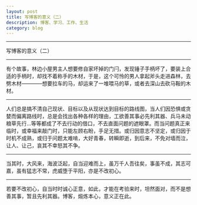 ```yaml
---
layout: post
title: 写博客的意义（二）
description: 博客、学习、工作、生活
category: blog
---
```

---
写博客的意义（二）

---
有个故事，林边小屋男主人想要修自家坏掉的门闩，发现锤子手柄坏了，要装上合适的手柄时，却找不着称手的木材，于是，这个可怜的男人拿起斧头走进森林，去劈木材————想要拉车的马，却运来了一堆喂马的草，或者去深山去砍马鞍的木材。


---
人们总是搞不清自己现状、目标以及从现状达到目标的路线图，当人们因恐惧或贪婪而偏离路线时，总是会找出各种各样的理由，工欲善其事必先利其器、兵马未动粮草先行...等等都成了不去行动的借口，不去直面问题的遮眼罩。而当问题真正来临时，或幸福来敲门时，只能左顾右盼，手足无措。或归因意志不坚定，或归因于时机不成熟，或归于问题太难啃，大好青春，转瞬即逝，到后来，不免对墙而泣，让人、让己，哀其不幸怒其不争。


---

当其时，大风来，海波泛起，自当迎难而上，虽万千人吾往矣，事虽不成，其志可嘉，虽有猛志不常，虎威堕于平阳，亦是不改初心。

---

若要不改初心，自当时时诚心正意，如此，才能在考验来时，坦然面对，而不是想善其事，暂且先利其器。博客，煅炼本心，意义正在此。

